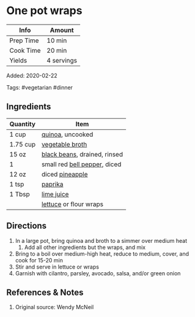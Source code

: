 # One pot wraps

| Info      | Amount     |
| --------- | ---------- |
| Prep Time | 10 min     |
| Cook Time | 20 min     |
| Yields    | 4 servings |

Added: 2020-02-22

Tags: #vegetarian #dinner

## Ingredients

| Quantity | Item                                                          |
| -------- | ------------------------------------------------------------- |
| 1 cup    | [quinoa](../Ingredients/quinoa.md), uncooked                  |
| 1.75 cup | [vegetable broth](../Ingredients/vegetable%20broth.md)          |
| 15 oz    | [black beans](../Ingredients/black%20beans.md), drained, rinsed |
| 1        | small red [bell pepper](../Ingredients/bell%20pepper.md), diced |
| 12 oz    | diced [pineapple](../Ingredients/pineapple.md)                |
| 1 tsp    | [paprika](../Ingredients/paprika.md)                          |
| 1 Tbsp   | [lime juice](../Ingredients/lime%20juice.md)                    |
|          | [lettuce](../Ingredients/lettuce.md) or flour wraps           |

## Directions

1. In a large pot, bring quinoa and broth to a simmer over medium heat
   1. Add all other ingredients but the wraps, and mix
2. Bring to a boil over medium-high heat, reduce to medium, cover, and cook for 15-20 min
3. Stir and serve in lettuce or wraps
4. Garnish with cilantro, parsley, avocado, salsa, and/or green onion

## References & Notes

1. Original source: Wendy McNeil
